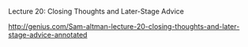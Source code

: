 Lecture 20: Closing Thoughts and Later-Stage Advice 

http://genius.com/Sam-altman-lecture-20-closing-thoughts-and-later-stage-advice-annotated